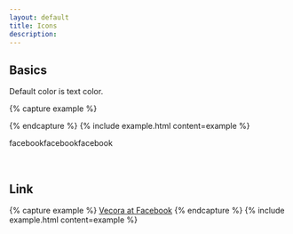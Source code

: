 ```yaml
---
layout: default
title: Icons
description:
---
```



## Basics

Default color is text color.

{% capture example %}
<div class="icon facebook"></div>
{% endcapture %}
{% include example.html content=example %}

<div style="display: flex;">
  <div class="text-center">
    <div class="icon facebook"></div>
    <p>facebook</p>
  </div>
  <div class="text-center">
    <div class="icon instagram"></div>
    <p>facebook</p>
  </div>
  <div class="text-center">
    <div class="icon linkedin"></div>
    <p>facebook</p>
  </div>
</div>

<div class="icon instagram" style="display: inline-block; margin: 0 15px 15px 0;"></div>
<div class="icon linkedin" style="display: inline-block; margin: 0 15px 15px 0;"></div>
<div class="icon github" style="display: inline-block; margin: 0 15px 15px 0;"></div>
<div class="icon youtube" style="display: inline-block; margin: 0 15px 15px 0;"></div>
<div class="icon slack" style="display: inline-block; margin: 0 15px 15px 0;"></div>

## Link

{% capture example %}
<a href="#" class="icon facebook">Vecora at Facebook</a>
{% endcapture %}
{% include example.html content=example %}
